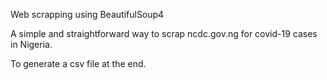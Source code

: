 Web scrapping using BeautifulSoup4


A simple and straightforward way to scrap ncdc.gov.ng for covid-19 cases in Nigeria.

To generate a csv file at the end.
